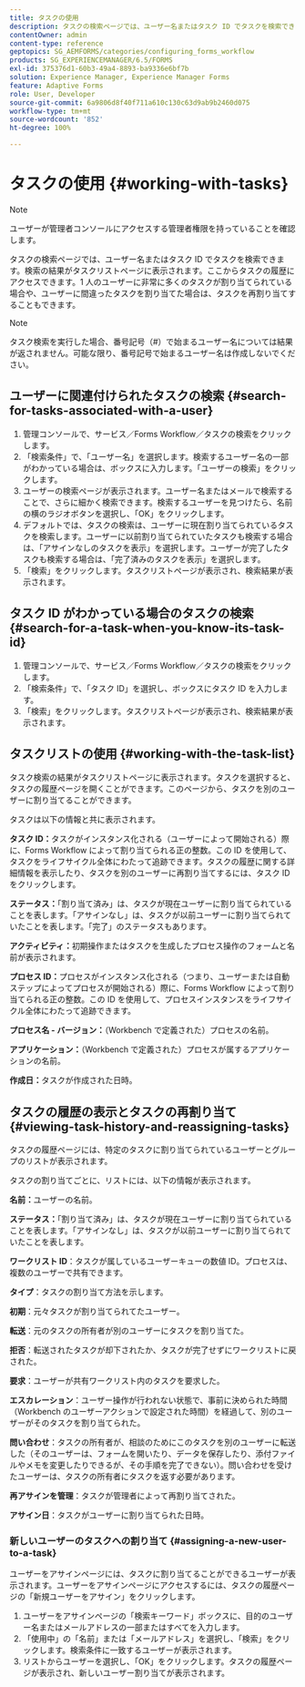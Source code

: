 ```yaml
---
title: タスクの使用
description: タスクの検索ページでは、ユーザー名またはタスク ID でタスクを検索できます。タスクの使用方法について詳しく説明します。
contentOwner: admin
content-type: reference
geptopics: SG_AEMFORMS/categories/configuring_forms_workflow
products: SG_EXPERIENCEMANAGER/6.5/FORMS
exl-id: 375376d1-60b3-49a4-8893-ba9336e6bf7b
solution: Experience Manager, Experience Manager Forms
feature: Adaptive Forms
role: User, Developer
source-git-commit: 6a9806d8f40f711a610c130c63d9ab9b2460d075
workflow-type: tm+mt
source-wordcount: '852'
ht-degree: 100%

---
```


# タスクの使用 {#working-with-tasks}

>[!NOTE]
> 
> ユーザーが管理者コンソールにアクセスする管理者権限を持っていることを確認します。

タスクの検索ページでは、ユーザー名またはタスク ID でタスクを検索できます。検索の結果がタスクリストページに表示されます。ここからタスクの履歴にアクセスできます。1 人のユーザーに非常に多くのタスクが割り当てられている場合や、ユーザーに間違ったタスクを割り当てた場合は、タスクを再割り当てすることもできます。

>[!NOTE]
>
>タスク検索を実行した場合、番号記号（#）で始まるユーザー名については結果が返されません。可能な限り、番号記号で始まるユーザー名は作成しないでください。

## ユーザーに関連付けられたタスクの検索 {#search-for-tasks-associated-with-a-user}

1. 管理コンソールで、サービス／Forms Workflow／タスクの検索をクリックします。
1. 「検索条件」で、「ユーザー名」を選択します。検索するユーザー名の一部がわかっている場合は、ボックスに入力します。「ユーザーの検索」をクリックします。
1. ユーザーの検索ページが表示されます。ユーザー名またはメールで検索することで、さらに細かく検索できます。検索するユーザーを見つけたら、名前の横のラジオボタンを選択し、「OK」をクリックします。
1. デフォルトでは、タスクの検索は、ユーザーに現在割り当てられているタスクを検索します。ユーザーに以前割り当てられていたタスクも検索する場合は、「アサインなしのタスクを表示」を選択します。ユーザーが完了したタスクも検索する場合は、「完了済みのタスクを表示」を選択します。
1. 「検索」をクリックします。タスクリストページが表示され、検索結果が表示されます。

## タスク ID がわかっている場合のタスクの検索 {#search-for-a-task-when-you-know-its-task-id}

1. 管理コンソールで、サービス／Forms Workflow／タスクの検索をクリックします。
1. 「検索条件」で、「タスク ID」を選択し、ボックスにタスク ID を入力します。
1. 「検索」をクリックします。タスクリストページが表示され、検索結果が表示されます。

## タスクリストの使用 {#working-with-the-task-list}

タスク検索の結果がタスクリストページに表示されます。タスクを選択すると、タスクの履歴ページを開くことができます。このページから、タスクを別のユーザーに割り当てることができます。

タスクは以下の情報と共に表示されます。

**タスク ID：**&#x200B;タスクがインスタンス化される（ユーザーによって開始される）際に、Forms Workflow によって割り当てられる正の整数。この ID を使用して、タスクをライフサイクル全体にわたって追跡できます。タスクの履歴に関する詳細情報を表示したり、タスクを別のユーザーに再割り当てするには、タスク ID をクリックします。

**ステータス：**「割り当て済み」は、タスクが現在ユーザーに割り当てられていることを表します。「アサインなし」は、タスクが以前ユーザーに割り当てられていたことを表します。「完了」のステータスもあります。

**アクティビティ：**&#x200B;初期操作またはタスクを生成したプロセス操作のフォームと名前が表示されます。

**プロセス ID：**&#x200B;プロセスがインスタンス化される（つまり、ユーザーまたは自動ステップによってプロセスが開始される）際に、Forms Workflow によって割り当てられる正の整数。この ID を使用して、プロセスインスタンスをライフサイクル全体にわたって追跡できます。

**プロセス名 - バージョン：**（Workbench で定義された）プロセスの名前。

**アプリケーション：**（Workbench で定義された）プロセスが属するアプリケーションの名前。

**作成日：**&#x200B;タスクが作成された日時。

## タスクの履歴の表示とタスクの再割り当て {#viewing-task-history-and-reassigning-tasks}

タスクの履歴ページには、特定のタスクに割り当てられているユーザーとグループのリストが表示されます。

タスクの割り当てごとに、リストには、以下の情報が表示されます。

**名前：**&#x200B;ユーザーの名前。

**ステータス：**「割り当て済み」は、タスクが現在ユーザーに割り当てられていることを表します。「アサインなし」は、タスクが以前ユーザーに割り当てられていたことを表します。

**ワークリスト ID**：タスクが属しているユーザーキューの数値 ID。プロセスは、複数のユーザーで共有できます。

**タイプ**：タスクの割り当て方法を示します。

**初期**：元々タスクが割り当てられてたユーザー。

**転送**：元のタスクの所有者が別のユーザーにタスクを割り当てた。

**拒否**：転送されたタスクが却下されたか、タスクが完了せずにワークリストに戻された。

**要求**：ユーザーが共有ワークリスト内のタスクを要求した。

**エスカレーション**：ユーザー操作が行われない状態で、事前に決められた時間（Workbench のユーザーアクションで設定された時間）を経過して、別のユーザーがそのタスクを割り当てられた。

**問い合わせ**：タスクの所有者が、相談のためにこのタスクを別のユーザーに転送した（そのユーザーは、フォームを開いたり、データを保存したり、添付ファイルやメモを変更したりできるが、その手順を完了できない）。問い合わせを受けたユーザーは、タスクの所有者にタスクを返す必要があります。

**再アサインを管理**：タスクが管理者によって再割り当てされた。

**アサイン日**：タスクがユーザーに割り当てられた日時。

### 新しいユーザーのタスクへの割り当て {#assigning-a-new-user-to-a-task}

ユーザーをアサインページには、タスクに割り当てることができるユーザーが表示されます。ユーザーをアサインページにアクセスするには、タスクの履歴ページの「新規ユーザーをアサイン」をクリックします。

1. ユーザーをアサインページの「検索キーワード」ボックスに、目的のユーザー名またはメールアドレスの一部またはすべてを入力します。
1. 「使用中」の「名前」または「メールアドレス」を選択し、「検索」をクリックします。検索条件に一致するユーザーが表示されます。
1. リストからユーザーを選択し、「OK」をクリックします。タスクの履歴ページが表示され、新しいユーザー割り当てが表示されます。
